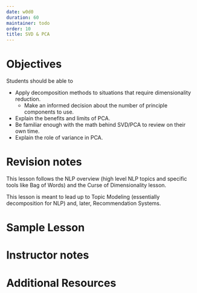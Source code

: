 ```yaml
---
date: w0d0
duration: 60
maintainer: todo
order: 10
title: SVD & PCA
---
```


# Objectives

Students should be able to
* Apply decomposition methods to situations that require dimensionality reduction.
  * Make an informed decision about the number of principle components to use.
* Explain the benefits and limits of PCA.
* Be familiar enough with the math behind SVD/PCA to review on their own time.
* Explain the role of variance in PCA.

# Revision notes

This lesson follows the NLP overview (high level NLP topics and specific tools like Bag of Words) and the Curse of Dimensionality lesson.

This lesson is meant to lead up to Topic Modeling (essentially decomposition for NLP) and, later, Recommendation Systems.

# Sample Lesson

# Instructor notes



# Additional Resources
